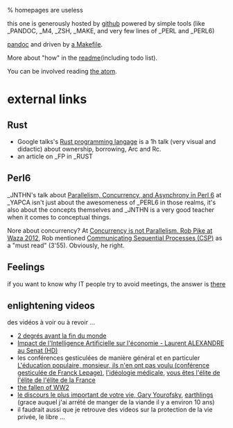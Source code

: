 % homepages are useless

this one is generously hosted by [github](http://github.com)
powered by simple tools (like _PANDOC, _M4, _ZSH, _MAKE, and very few lines of
_PERL and _PERL6)

[pandoc](http://pandoc.org) and driven by
[a Makefile](https://github.com/eiro/eiro.github.com/blob/master/Makefile).

More about "how" in the [readme](readme.html)(including todo list).

You can be involved reading [the atom](atom.xml).

# external links

## Rust

* Google talks's
  [Rust programming langage](https://www.youtube.com/watch?v=d1uraoHM8Gg)
  is a 1h talk (very visual and didactic) about ownership, borrowing,
  Arc and Rc.
* an article on _FP in _RUST

## Perl6

_JNTHN's talk about
[Parallelism, Concurrency, and Asynchrony in Perl 6](https://www.youtube.com/watch?v=JpqnNCx7wVY)
at _YAPCA isn't just about the awesomeness of _PERL6 in those realms, it's also about the concepts
themselves and _JNTHN is a very good teacher when it comes to conceptual things.

Nore about concurrency? At [Concurrency is not Parallelism. Rob Pike at Waza 2012](https://blog.heroku.com/archives/2013/2/24/concurrency_is_not_parallelism/),
Rob mentioned [Communicating Sequential Processes (CSP)](http://www.usingcsp.com/)
as a "must read" (3'55). Obviously, he right.

## Feelings

if you want to know why IT people try to avoid meetings, the answer is [there](https://www.youtube.com/watch?v=BKorP55Aqvg)

## enlightening videos

des vidéos à voir ou à revoir ...

* [2 degrés avant la fin du monde](https://www.youtube.com/watch?v=Hs-M1vgI_4A)
* [Impact de l'Intelligence Artificielle sur l'économie - Laurent ALEXANDRE au Senat (HD)](https://www.youtube.com/watch?v=rJowm24piM4)
* les conférences gesticulées de manière général et en particuler [L'éducation populaire, monsieur, ils n'en ont pas voulu (conférence gesticulée de Franck Lepage)](https://www.youtube.com/watch?v=9MCU7ALAq0Q&list=PLK3eqbh2LkXn16bgOdMlgVm9Ohe3NZ1DB), [l'idéologie médicale](https://www.youtube.com/watch?v=s9aInd_BO8Y), [vous êtes l'élite de l'élite de l'élite de la France](https://www.youtube.com/watch?v=cRdw9Wy2ViE)
* [the fallen of WW2](https://www.youtube.com/watch?v=DwKPFT-RioU)
* [le discours le plus important de votre vie, Gary Yourofsky](https://www.youtube.com/watch?v=9ivPJUypbVs),
  [earthlings](https://www.youtube.com/watch?v=FM_wAN2id58&t=438s) (grace auquel j'ai arrété de manger de la viande il y a environ 10 ans)
* il faudrait aussi que je retrouve des videos sur la protection de la vie privée, le libre ...

